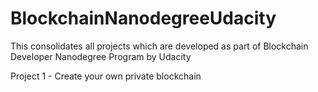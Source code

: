 # BlockchainNanodegreeUdacity
This consolidates all projects which are developed as part of Blockchain Developer Nanodegree Program by Udacity


Project 1 - Create your own private blockchain
